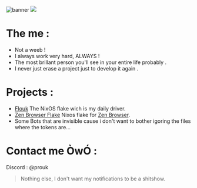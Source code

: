 ![banner](https://github.com/Prouk/Prouk/assets/21678081/37b49535-0857-47ab-a9f3-ff920819ffab)
![](https://komarev.com/ghpvc/?username=Prouk)
# The me : 

- Not a weeb ! 
- I always work very hard, ALWAYS !
- The most brillant person you'll see in your entire life probably .
- I never just erase a project just to develop it again .

# Projects :

- [Flouk](https://github.com/Prouk/Flouk) The NixOS flake wich is my daily driver.
- [Zen Browser Flake](https://github.com/Prouk/zen-browser-flake) Nixos flake for [Zen Browser](https://zen-browser.app/).
- Some Bots that are invisible cause i don't want to bother igoring the files where the tokens are...

# Contact me ÒwÓ :

Discord : @prouk
> Nothing else, I don't want my notifications to be a shitshow.

